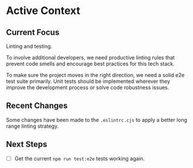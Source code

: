 # Active Context

## Current Focus

Linting and testing.

To involve additional developers, we need productive linting rules that prevent code smells and encourage best practices for this tech stack.

To make sure the project moves in the right direction, we need a solid e2e test suite primarily. Unit tests should be implemented wherever they improve the development process or solve code robustness issues.

## Recent Changes

Some changes have been made to the `.eslintrc.cjs` to apply a better long range linting strategy.

## Next Steps

- [ ] Get the current `npm run test:e2e` tests working again.
